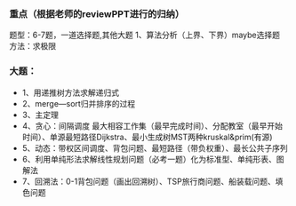 ### 重点（根据老师的reviewPPT进行的归纳）
题型：6-7题，一道选择题,其他大题
1、算法分析（上界、下界）maybe选择题
方法：求极限

### 大题：
- 1、用递推树方法求解递归式
- 2、merge—sort归并排序的过程
- 3、主定理
- 4、贪心：间隔调度 最大相容工作集（最早完成时间）、分配教室（最早开始时间）、单源最短路径Dijkstra、最小生成树MST两种kruskal&prim(有源)
- 5、动态：带权区间调度、背包问题、最短路径（带负权重）、最长公共子序列
- 6、利用单纯形法求解线性规划问题（必考一题）化为标准型、单纯形表、图解法
- 7、回溯法：0-1背包问题（画出回溯树）、TSP旅行商问题、船装载问题、填色问题
